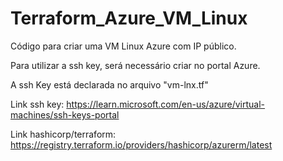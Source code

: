 # Terraform_Azure_VM_Linux

Código para criar uma VM Linux Azure com IP público.

Para utilizar a ssh key, será necessário criar no portal Azure.

A ssh Key está declarada no arquivo "vm-lnx.tf"

Link ssh key:
https://learn.microsoft.com/en-us/azure/virtual-machines/ssh-keys-portal

Link hashicorp/terraform:
https://registry.terraform.io/providers/hashicorp/azurerm/latest


